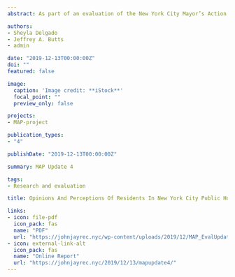 ```yaml
---
abstract: As part of an evaluation of the New York City Mayor’s Action Plan for Neighborhood Safety (MAP), researchers from John Jay College of Criminal Justice collaborated with survey specialists from NORC at the University Chicago to collect data from two probability samples of residents in public housing developments in New York City. One sample of residents came from communities involved in the MAP initiative. A second sample was from statistically matched housing developments not involved in MAP.

authors:
- Sheyla Delgado
- Jeffrey A. Butts 
- admin

date: "2019-12-13T00:00:00Z"
doi: ""
featured: false

image:
  caption: 'Image credit: **iStock**'
  focal_point: ""
  preview_only: false

projects:
- MAP-project

publication_types:
- "4"

publishDate: "2019-12-13T00:00:00Z"

summary: MAP Update 4

tags:
- Research and evaluation

title: Opinions And Perceptions Of Residents In New York City Public Housing

links:
- icon: file-pdf
  icon_pack: fas
  name: "PDF"
  url: "https://johnjayrec.nyc/wp-content/uploads/2019/12/MAP_EvalUpdate04.pdf"
- icon: external-link-alt
  icon_pack: fas
  name: "Online Report"
  url: "https://johnjayrec.nyc/2019/12/13/mapupdate4/"
---
```

